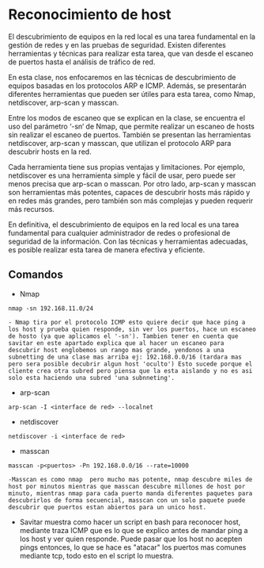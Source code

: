 
# Reconocimiento de host

El descubrimiento de equipos en la red local es una tarea fundamental en la gestión de redes y en las pruebas de seguridad. Existen diferentes herramientas y técnicas para realizar esta tarea, que van desde el escaneo de puertos hasta el análisis de tráfico de red.

En esta clase, nos enfocaremos en las técnicas de descubrimiento de equipos basadas en los protocolos ARP e ICMP. Además, se presentarán diferentes herramientas que pueden ser útiles para esta tarea, como Nmap, netdiscover, arp-scan y masscan.

Entre los modos de escaneo que se explican en la clase, se encuentra el uso del parámetro ‘-sn‘ de Nmap, que permite realizar un escaneo de hosts sin realizar el escaneo de puertos. También se presentan las herramientas netdiscover, arp-scan y masscan, que utilizan el protocolo ARP para descubrir hosts en la red.

Cada herramienta tiene sus propias ventajas y limitaciones. Por ejemplo, netdiscover es una herramienta simple y fácil de usar, pero puede ser menos precisa que arp-scan o masscan. Por otro lado, arp-scan y masscan son herramientas más potentes, capaces de descubrir hosts más rápido y en redes más grandes, pero también son más complejas y pueden requerir más recursos.

En definitiva, el descubrimiento de equipos en la red local es una tarea fundamental para cualquier administrador de redes o profesional de seguridad de la información. Con las técnicas y herramientas adecuadas, es posible realizar esta tarea de manera efectiva y eficiente.

## Comandos 

- Nmap
```
nmap -sn 192.168.11.0/24 
```
	- Nmap tira por el protocolo ICMP esto quiere decir que hace ping a los host y prueba quien responde, sin ver los puertos, hace un escaneo de hosto (ya que aplicamos el '-sn'). Tambien tener en cuenta que savitar en este apartado explica que al hacer un escaneo para descubrir host englobemos un rango mas grande, yendonos a una subnetting de una clase mas arriba ej: 192.168.0.0/16 (tardara mas pero sera posible decubrir algun host 'oculto') Esto sucede porque el cliente crea otra subred pero piensa que la esta aislando y no es asi solo esta haciendo una subred 'una subnneting'.

- arp-scan
```
arp-scan -I <interface de red> --localnet
```

- netdiscover
```
netdiscover -i <interface de red>
```

- masscan 
```
masscan -p<puertos> -Pn 192.168.0.0/16 --rate=10000
```
	-Masscan es como nmap  pero mucho mas potente, nmap descubre miles de host por minutos mientras que masscan descubre millones de host por minuto, mientras nmap para cada puerto manda diferentes paquetes para descubrirlos de forma secuencial, masscan con un solo paquete puede descubrir que puertos estan abiertos para un unico host.



- Savitar muestra como hacer un script en bash para reconocer host, mediante traza ICMP que es lo que se explico antes de mandar ping a los host y ver quien responde. Puede pasar que los host no acepten pings entonces, lo que se hace es "atacar" los puertos mas comunes mediante tcp, todo esto en el script lo muestra.
